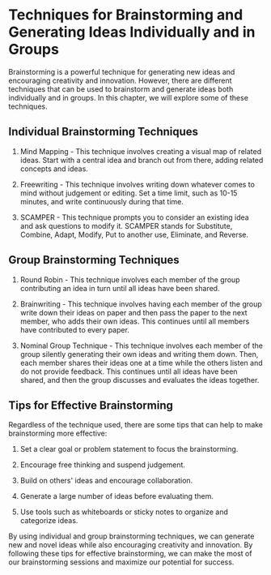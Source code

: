 Techniques for Brainstorming and Generating Ideas Individually and in Groups
=================================================================================================================

Brainstorming is a powerful technique for generating new ideas and encouraging creativity and innovation. However, there are different techniques that can be used to brainstorm and generate ideas both individually and in groups. In this chapter, we will explore some of these techniques.

Individual Brainstorming Techniques
-----------------------------------

1. Mind Mapping - This technique involves creating a visual map of related ideas. Start with a central idea and branch out from there, adding related concepts and ideas.

2. Freewriting - This technique involves writing down whatever comes to mind without judgement or editing. Set a time limit, such as 10-15 minutes, and write continuously during that time.

3. SCAMPER - This technique prompts you to consider an existing idea and ask questions to modify it. SCAMPER stands for Substitute, Combine, Adapt, Modify, Put to another use, Eliminate, and Reverse.

Group Brainstorming Techniques
------------------------------

1. Round Robin - This technique involves each member of the group contributing an idea in turn until all ideas have been shared.

2. Brainwriting - This technique involves having each member of the group write down their ideas on paper and then pass the paper to the next member, who adds their own ideas. This continues until all members have contributed to every paper.

3. Nominal Group Technique - This technique involves each member of the group silently generating their own ideas and writing them down. Then, each member shares their ideas one at a time while the others listen and do not provide feedback. This continues until all ideas have been shared, and then the group discusses and evaluates the ideas together.

Tips for Effective Brainstorming
--------------------------------

Regardless of the technique used, there are some tips that can help to make brainstorming more effective:

1. Set a clear goal or problem statement to focus the brainstorming.

2. Encourage free thinking and suspend judgement.

3. Build on others' ideas and encourage collaboration.

4. Generate a large number of ideas before evaluating them.

5. Use tools such as whiteboards or sticky notes to organize and categorize ideas.

By using individual and group brainstorming techniques, we can generate new and novel ideas while also encouraging creativity and innovation. By following these tips for effective brainstorming, we can make the most of our brainstorming sessions and maximize our potential for success.
